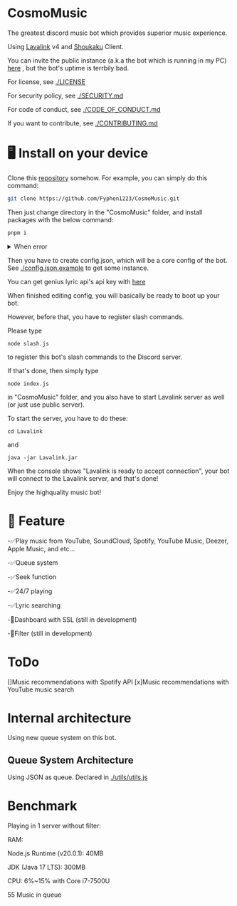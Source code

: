 # CosmoMusic
 
 The greatest discord music bot which provides superior music experience.
 
 Using [Lavalink](https://github.com/lavalink-devs/lavalink) v4 and [Shoukaku](https://github.com/Deivu/Shoukaku) Client.

 You can invite the public instance (a.k.a the bot which is running in my PC) [here](https://discord.com/api/oauth2/authorize?client_id=1132870841886060637&permissions=8&scope=bot%20applications.commands) , but the bot's uptime is terrbily bad.

 For license, see [./LICENSE](./LICENSE)

 For security policy, see [./SECURITY.md](./SECURITY.md)

 For code of conduct, see [./CODE_OF_CONDUCT.md](./CODE_OF_CONDUCT.md)

 If you want to contribute, see [./CONTRIBUTING.md](./CONTRIBUTING.md)
 
# 🖥️ Install on your device

 Clone this [repository](https://github.com/Fyphen1223/CosmoMusic) somehow. For example, you can simply do this command: 
 
 ```bash
 git clone https://github.com/Fyphen1223/CosmoMusic.git 
 ```

 Then just change directory in the "CosmoMusic" folder, and install packages with the below command:
 
 ```bash
 pnpm i 
 ```

 <details><summary>When error</summary><div>
  
 You have not installed pnpm yet. Please install pnpm using below command:

 ```
 npm install -g pnpm
 ```

 </div></details>
 
 Then you have to create config.json, which will be a core config of the bot.
 See [./config.json.example](./config.json.example) to get some instance. 

 You can get genius lyric api's api key with [here](https://genius.com/developers) 

 When finished editing config, you will basically be ready to boot up your bot.

 However, before that, you have to register slash commands.

 Please type 
 ```
 node slash.js
 ```

 to register this bot's slash commands to the Discord server.

 If that's done, then simply type
 
 ```
 node index.js
 ```

 in "CosmoMusic" folder, and you also have to start Lavalink server as well (or just use public server).

 To start the server, you have to do these:

 ```
 cd Lavalink
 ```

 and 

 ```
 java -jar Lavalink.jar
 ```

 When the console shows "Lavalink is ready to accept connection", your bot will connect to the Lavalink server, and that's done!

 Enjoy the highquality music bot!
 
# 🧰 Feature
 
 -✅Play music from YouTube, SoundCloud, Spotify, YouTube Music, Deezer, Apple Music, and etc...
 
 -✅Queue system
 
 -✅Seek function
 
 -✅24/7 playing
 
 -✅Lyric searching
 
 -🔴Dashboard with SSL (still in development)
 
 -🔴Filter (still in development)

# ToDo
 
 []Music recommendations with Spotify API
 [x]Music recommendations with YouTube music search

# Internal architecture
 
 Using new queue system on this bot.

## Queue System Architecture
 
 Using JSON as queue. Declared in [./utils/utils.js](./utils/utils.js)

# Benchmark
 
 Playing in 1 server without filter:
  
  RAM:
  
   Node.js Runtime (v20.0.1): 40MB
   
   JDK (Java 17 LTS): 300MB
   
   CPU: 6%~15% with Core i7-7500U

   55 Music in queue
